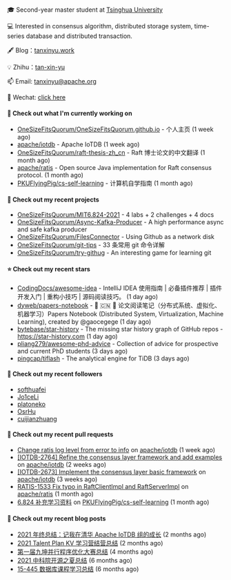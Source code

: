 🎓 Second-year master student at [Tsinghua University](https://www.tsinghua.edu.cn/)

💻 Interested in consensus algorithm, distributed storage system, time-series database and distributed transaction.

🖋 Blog：[tanxinyu.work](https://tanxinyu.work)

💡 Zhihu：[tan-xin-yu](https://www.zhihu.com/people/tan-xin-yu-22)

📫 Email: [tanxinyu@apache.org](mailto:tanxinyu@apache.org)

💬 Wechat: [click here](https://github.com/LebronAl/LebronAl/issues/1)

#### 👷 Check out what I'm currently working on

- [OneSizeFitsQuorum/OneSizeFitsQuorum.github.io](https://github.com/OneSizeFitsQuorum/OneSizeFitsQuorum.github.io) - 个人主页 (1 week ago)
- [apache/iotdb](https://github.com/apache/iotdb) - Apache IoTDB (1 week ago)
- [OneSizeFitsQuorum/raft-thesis-zh_cn](https://github.com/OneSizeFitsQuorum/raft-thesis-zh_cn) - Raft 博士论文的中文翻译 (1 month ago)
- [apache/ratis](https://github.com/apache/ratis) - Open source Java implementation for Raft consensus protocol. (1 month ago)
- [PKUFlyingPig/cs-self-learning](https://github.com/PKUFlyingPig/cs-self-learning) - 计算机自学指南 (1 month ago)

#### 🌱 Check out my recent projects

- [OneSizeFitsQuorum/MIT6.824-2021](https://github.com/OneSizeFitsQuorum/MIT6.824-2021) - 4 labs &#43; 2 challenges &#43; 4 docs
- [OneSizeFitsQuorum/Async-Kafka-Producer](https://github.com/OneSizeFitsQuorum/Async-Kafka-Producer) - A high performance async and safe kafka producer
- [OneSizeFitsQuorum/FilesConnector](https://github.com/OneSizeFitsQuorum/FilesConnector) - Using Github as a network disk
- [OneSizeFitsQuorum/git-tips](https://github.com/OneSizeFitsQuorum/git-tips) - 33 条常用 git 命令详解
- [OneSizeFitsQuorum/try-githug](https://github.com/OneSizeFitsQuorum/try-githug) - An interesting game for learning git

#### ⭐ Check out my recent stars

- [CodingDocs/awesome-idea](https://github.com/CodingDocs/awesome-idea) - IntelliJ IDEA 使用指南 | 必备插件推荐 | 插件开发入门 | 重构小技巧 | 源码阅读技巧。  (1 day ago)
- [dyweb/papers-notebook](https://github.com/dyweb/papers-notebook) - :page_facing_up: :cn: :page_with_curl: 论文阅读笔记（分布式系统、虚拟化、机器学习）Papers Notebook (Distributed System, Virtualization, Machine Learning), created by @gaocegege  (1 day ago)
- [bytebase/star-history](https://github.com/bytebase/star-history) - The missing star history graph of GitHub repos - https://star-history.com (1 day ago)
- [pliang279/awesome-phd-advice](https://github.com/pliang279/awesome-phd-advice) - Collection of advice for prospective and current PhD students (3 days ago)
- [pingcap/tiflash](https://github.com/pingcap/tiflash) - The analytical engine for TiDB (3 days ago)

#### 👯 Check out my recent followers

- [softhuafei](https://github.com/softhuafei)
- [Jo1ceLi](https://github.com/Jo1ceLi)
- [platoneko](https://github.com/platoneko)
- [OsrHu](https://github.com/OsrHu)
- [cuijianzhuang](https://github.com/cuijianzhuang)

#### 🔨 Check out my recent pull requests

- [Change ratis log level from error to info](https://github.com/apache/iotdb/pull/5346) on [apache/iotdb](https://github.com/apache/iotdb) (1 week ago)
- [[IOTDB-2764] Refine the consensus layer framework and add examples](https://github.com/apache/iotdb/pull/5277) on [apache/iotdb](https://github.com/apache/iotdb) (2 weeks ago)
- [[IOTDB-2673] Implement the consensus layer basic framework](https://github.com/apache/iotdb/pull/5204) on [apache/iotdb](https://github.com/apache/iotdb) (3 weeks ago)
- [RATIS-1533 Fix typo in RaftClientImpl and RaftServerImpl](https://github.com/apache/ratis/pull/609) on [apache/ratis](https://github.com/apache/ratis) (1 month ago)
- [6.824 补充学习资料](https://github.com/PKUFlyingPig/cs-self-learning/pull/53) on [PKUFlyingPig/cs-self-learning](https://github.com/PKUFlyingPig/cs-self-learning) (1 month ago)

#### 📜 Check out my recent blog posts

- [2021 年终总结：记我在清华 Apache IoTDB 组的成长](https://tanxinyu.work/2021-annual-summary/) (2 months ago)
- [2021 Talent Plan KV 学习营结营总结](https://tanxinyu.work/tinykv/) (2 months ago)
- [第一届九坤并行程序优化大赛总结](https://tanxinyu.work/jiu-kun-parallel-program-optimization-contest/) (4 months ago)
- [2021 中科院开源之夏总结](https://tanxinyu.work/2021-summer-of-code/) (6 months ago)
- [15-445 数据库课程学习总结](https://tanxinyu.work/15-445/) (6 months ago)
